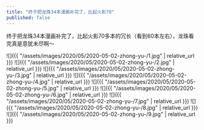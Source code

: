 ```yaml
---
title: "终于把龙珠34本漫画补完了，比起火影70"
published: false
---
```

终于把龙珠34本漫画补完了，比起火影70多本的冗长（看到60本左右），龙珠看完真是意犹未尽啊～



![]({{ "/assets/images/2020/05/2020-05-02-zhong-yu-/1.jpg" | relative_url }})
![]({{ "/assets/images/2020/05/2020-05-02-zhong-yu-/2.jpg" | relative_url }})
![]({{ "/assets/images/2020/05/2020-05-02-zhong-yu-/3.jpg" | relative_url }})
![]({{ "/assets/images/2020/05/2020-05-02-zhong-yu-/4.jpg" | relative_url }})
![]({{ "/assets/images/2020/05/2020-05-02-zhong-yu-/5.jpg" | relative_url }})
![]({{ "/assets/images/2020/05/2020-05-02-zhong-yu-/6.jpg" | relative_url }})
![]({{ "/assets/images/2020/05/2020-05-02-zhong-yu-/7.jpg" | relative_url }})
![]({{ "/assets/images/2020/05/2020-05-02-zhong-yu-/8.jpg" | relative_url }})
![]({{ "/assets/images/2020/05/2020-05-02-zhong-yu-/9.jpg" | relative_url }})

